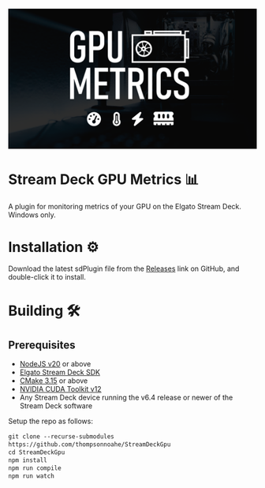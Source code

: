 ![Gpu Banner](com.nthompson.gpu-metrics.sdPlugin/imgs/plugin/GPU%20Metrics%20Banner.png)

# Stream Deck GPU Metrics 📊

A plugin for monitoring metrics of your GPU on the Elgato Stream Deck. Windows only.

# Installation ⚙️

Download the latest sdPlugin file from the [Releases](https://github.com/thompsonnoahe/StreamDeckGpu/releases) link on GitHub, and double-click it to install.

# Building 🛠️

## Prerequisites

- [NodeJS v20](https://nodejs.org/) or above
- [Elgato Stream Deck SDK](https://github.com/elgatosf/streamdeck)
- [CMake 3.15](https://cmake.org) or above
- [NVIDIA CUDA Toolkit v12](https://developer.nvidia.com/cuda-toolkit)
- Any Stream Deck device running the v6.4 release or newer of the Stream Deck software

Setup the repo as follows:

```commandline
git clone --recurse-submodules https://github.com/thompsonnoahe/StreamDeckGpu
cd StreamDeckGpu
npm install
npm run compile
npm run watch
```
